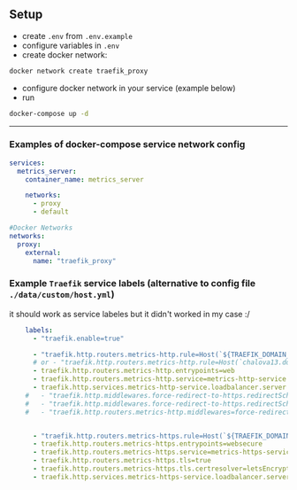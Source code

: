 
## Setup
- create `.env` from `.env.example`
- configure variables in `.env`
- create docker network:
```sh
docker network create traefik_proxy
```
- configure docker network in your service (example below)
- run 
```sh
docker-compose up -d
```
---
### Examples of docker-compose service network config

```yaml
services:
  metrics_server:
    container_name: metrics_server

    networks:
      - proxy
      - default

#Docker Networks
networks:
  proxy:
    external:
      name: "traefik_proxy"
```

### Example `Traefik` service labels (alternative to config file `./data/custom/host.yml`)
it should work as service labeles but it didn't worked in my case :/

```yaml
    labels:
      - "traefik.enable=true"

      - "traefik.http.routers.metrics-http.rule=Host(`${TRAEFIK_DOMAIN_NAME}`)"
      # or - "traefik.http.routers.metrics-http.rule=Host(`chalova13.ddns.net`)"
      - traefik.http.routers.metrics-http.entrypoints=web
      - traefik.http.routers.metrics-http.service=metrics-http-service
      - traefik.http.services.metrics-http-service.loadbalancer.server.port=3004
    #   - "traefik.http.middlewares.force-redirect-to-https.redirectScheme.scheme=https"
    #   - "traefik.http.middlewares.force-redirect-to-https.redirectScheme.permanent=true"
    #   - "traefik.http.routers.metrics-http.middlewares=force-redirect-to-https"


      - "traefik.http.routers.metrics-https.rule=Host(`${TRAEFIK_DOMAIN_NAME}`)"
      - traefik.http.routers.metrics-https.entrypoints=websecure
      - traefik.http.routers.metrics-https.service=metrics-https-service
      - traefik.http.routers.metrics-https.tls=true
      - traefik.http.routers.metrics-https.tls.certresolver=letsEncrypt
      - traefik.http.services.metrics-https-service.loadbalancer.server.port=3004
```
